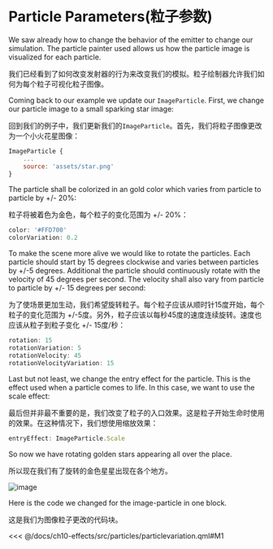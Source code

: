 # Particle Parameters(粒子参数)

We saw already how to change the behavior of the emitter to change our simulation. The particle painter used allows us how the particle image is visualized for each particle.

我们已经看到了如何改变发射器的行为来改变我们的模拟。粒子绘制器允许我们如何为每个粒子可视化粒子图像。

Coming back to our example we update our `ImageParticle`. First, we change our particle image to a small sparking star image:

回到我们的例子中，我们更新我们的`ImageParticle`。首先，我们将粒子图像更改为一个小火花星图像：

```qml
ImageParticle {
    ...
    source: 'assets/star.png'
}
```

The particle shall be colorized in an gold color which varies from particle to particle by +/- 20%:

粒子将被着色为金色，每个粒子的变化范围为 +/- 20%：

```qml
color: '#FFD700'
colorVariation: 0.2
```

To make the scene more alive we would like to rotate the particles. Each particle should start by 15 degrees clockwise and varies between particles by +/-5 degrees. Additional the particle should continuously rotate with the velocity of 45 degrees per second. The velocity shall also vary from particle to particle by +/- 15 degrees per second:

为了使场景更加生动，我们希望旋转粒子。每个粒子应该从顺时针15度开始，每个粒子的变化范围为 +/-5度。另外，粒子应该以每秒45度的速度连续旋转。速度也应该从粒子到粒子变化 +/- 15度/秒：

```qml
rotation: 15
rotationVariation: 5
rotationVelocity: 45
rotationVelocityVariation: 15
```

Last but not least, we change the entry effect for the particle. This is the effect used when a particle comes to life. In this case, we want to use the scale effect:

最后但并非最不重要的是，我们改变了粒子的入口效果。这是粒子开始生命时使用的效果。在这种情况下，我们想使用缩放效果：

```qml
entryEffect: ImageParticle.Scale
```

So now we have rotating golden stars appearing all over the place.

所以现在我们有了旋转的金色星星出现在各个地方。

![image](./assets/particleparameters.png)

Here is the code we changed for the image-particle in one block.

这是我们为图像粒子更改的代码块。

<<< @/docs/ch10-effects/src/particles/particlevariation.qml#M1
